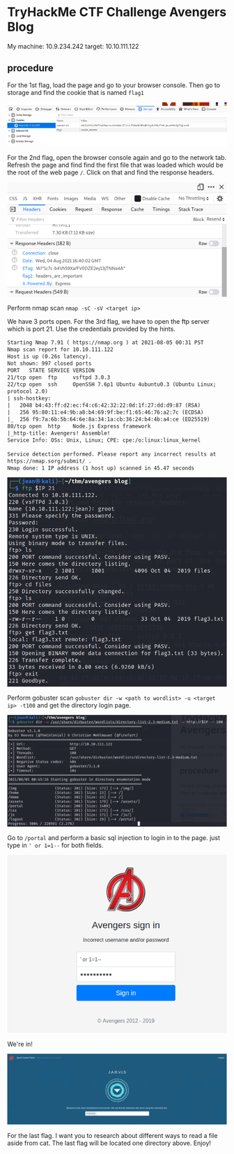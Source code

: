 # TryHackMe CTF Challenge Avengers Blog
My machine: 10.9.234.242
target: 10.10.111.122

## procedure

For the 1st flag, load the page and go to your browser console. Then go to storage and find the cookie that is named `flag1`

![flag1](images/flag1.png)

For the 2nd flag, open the browser console again and go to the network tab. Refresh the page and find find the first file that was loaded which would be the root of the web page `/`. Click on that and find the response headers.

![flag2](images/flag2.png)

Perform nmap scan `nmap -sC -sV <target ip>`

We have 3 ports open. For the 3rd flag, we have to open the ftp server which is port 21. Use the credentials provided by the hints.
```
Starting Nmap 7.91 ( https://nmap.org ) at 2021-08-05 00:31 PST
Nmap scan report for 10.10.111.122
Host is up (0.26s latency).
Not shown: 997 closed ports
PORT   STATE SERVICE VERSION
21/tcp open  ftp     vsftpd 3.0.3
22/tcp open  ssh     OpenSSH 7.6p1 Ubuntu 4ubuntu0.3 (Ubuntu Linux; protocol 2.0)
| ssh-hostkey: 
|   2048 b4:43:ff:d2:ec:f4:c6:42:32:22:0d:1f:27:dd:d9:87 (RSA)
|   256 95:80:11:e4:9b:a8:b4:69:9f:be:f1:65:46:76:a2:7c (ECDSA)
|_  256 f9:7a:6b:5b:64:6e:8a:34:1a:cb:36:24:b4:4b:a4:ce (ED25519)
80/tcp open  http    Node.js Express framework
|_http-title: Avengers! Assemble!
Service Info: OSs: Unix, Linux; CPE: cpe:/o:linux:linux_kernel

Service detection performed. Please report any incorrect results at https://nmap.sorg/submit/ .
Nmap done: 1 IP address (1 host up) scanned in 45.47 seconds
```

![flag3](images/flag3.png)

Perform gobuster scan `gobuster dir -w <path to wordlist> -u <target ip> -t100` and get the directory login page.

![task4](images/task4.png)

Go to `/portal` and perform a basic sql injection to login in to the page. just type in `' or 1=1--` for both fields.

![sqli](images/sqli.png)

We're in!

![home page](images/homepage.png)

For the last flag. I want you to research about different ways to read a file aside from cat. The last flag will be located one directory above. Enjoy!

